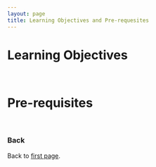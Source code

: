 ```yaml
---
layout: page
title: Learning Objectives and Pre-requesites
---
```


# Learning Objectives




<br/>

# Pre-requisites





<br/>

### Back

Back to [first page](https://maccardoso.github.io/ADER18S/).
